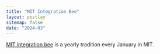 ```yaml
---
title: "MIT Integration Bee"
layout: postlay
sitemap: false
date: "2024-03"
---
```


<a href="https://math.mit.edu/~yyao1/integrationbee.html" target="_blank">MIT integration bee</a> is a yearly tradition every January in MIT.